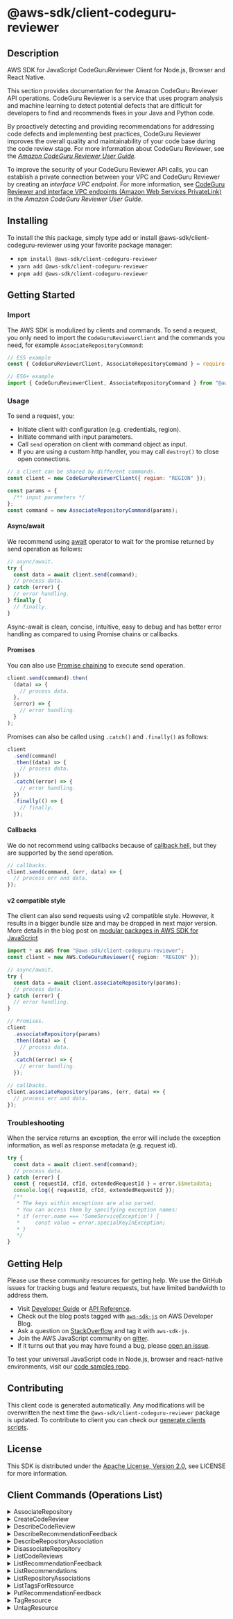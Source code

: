 <!-- generated file, do not edit directly -->

# @aws-sdk/client-codeguru-reviewer

## Description

AWS SDK for JavaScript CodeGuruReviewer Client for Node.js, Browser and React Native.

<p>This section provides documentation for the Amazon CodeGuru Reviewer API operations. CodeGuru Reviewer is a
service that uses program analysis and machine learning to detect potential defects that
are difficult for developers to find and recommends fixes in your Java and Python
code.</p>

<p>By proactively detecting and providing recommendations for addressing code defects and
implementing best practices, CodeGuru Reviewer improves the overall quality and maintainability of
your code base during the code review stage. For more information about CodeGuru Reviewer, see the
<i>
<a href="https://docs.aws.amazon.com/codeguru/latest/reviewer-ug/welcome.html">Amazon CodeGuru Reviewer User Guide</a>.</i>
</p>

<p>To improve the security of your CodeGuru Reviewer API calls, you can establish a private connection
between your VPC and CodeGuru Reviewer by creating an <i>interface VPC endpoint</i>. For
more information, see <a href="https://docs.aws.amazon.com/codeguru/latest/reviewer-ug/vpc-interface-endpoints.html">CodeGuru Reviewer and interface VPC
endpoints (Amazon Web Services PrivateLink)</a> in the <i>Amazon CodeGuru Reviewer User
Guide</i>.</p>

## Installing

To install the this package, simply type add or install @aws-sdk/client-codeguru-reviewer
using your favorite package manager:

- `npm install @aws-sdk/client-codeguru-reviewer`
- `yarn add @aws-sdk/client-codeguru-reviewer`
- `pnpm add @aws-sdk/client-codeguru-reviewer`

## Getting Started

### Import

The AWS SDK is modulized by clients and commands.
To send a request, you only need to import the `CodeGuruReviewerClient` and
the commands you need, for example `AssociateRepositoryCommand`:

```js
// ES5 example
const { CodeGuruReviewerClient, AssociateRepositoryCommand } = require("@aws-sdk/client-codeguru-reviewer");
```

```ts
// ES6+ example
import { CodeGuruReviewerClient, AssociateRepositoryCommand } from "@aws-sdk/client-codeguru-reviewer";
```

### Usage

To send a request, you:

- Initiate client with configuration (e.g. credentials, region).
- Initiate command with input parameters.
- Call `send` operation on client with command object as input.
- If you are using a custom http handler, you may call `destroy()` to close open connections.

```js
// a client can be shared by different commands.
const client = new CodeGuruReviewerClient({ region: "REGION" });

const params = {
  /** input parameters */
};
const command = new AssociateRepositoryCommand(params);
```

#### Async/await

We recommend using [await](https://developer.mozilla.org/en-US/docs/Web/JavaScript/Reference/Operators/await)
operator to wait for the promise returned by send operation as follows:

```js
// async/await.
try {
  const data = await client.send(command);
  // process data.
} catch (error) {
  // error handling.
} finally {
  // finally.
}
```

Async-await is clean, concise, intuitive, easy to debug and has better error handling
as compared to using Promise chains or callbacks.

#### Promises

You can also use [Promise chaining](https://developer.mozilla.org/en-US/docs/Web/JavaScript/Guide/Using_promises#chaining)
to execute send operation.

```js
client.send(command).then(
  (data) => {
    // process data.
  },
  (error) => {
    // error handling.
  }
);
```

Promises can also be called using `.catch()` and `.finally()` as follows:

```js
client
  .send(command)
  .then((data) => {
    // process data.
  })
  .catch((error) => {
    // error handling.
  })
  .finally(() => {
    // finally.
  });
```

#### Callbacks

We do not recommend using callbacks because of [callback hell](http://callbackhell.com/),
but they are supported by the send operation.

```js
// callbacks.
client.send(command, (err, data) => {
  // process err and data.
});
```

#### v2 compatible style

The client can also send requests using v2 compatible style.
However, it results in a bigger bundle size and may be dropped in next major version. More details in the blog post
on [modular packages in AWS SDK for JavaScript](https://aws.amazon.com/blogs/developer/modular-packages-in-aws-sdk-for-javascript/)

```ts
import * as AWS from "@aws-sdk/client-codeguru-reviewer";
const client = new AWS.CodeGuruReviewer({ region: "REGION" });

// async/await.
try {
  const data = await client.associateRepository(params);
  // process data.
} catch (error) {
  // error handling.
}

// Promises.
client
  .associateRepository(params)
  .then((data) => {
    // process data.
  })
  .catch((error) => {
    // error handling.
  });

// callbacks.
client.associateRepository(params, (err, data) => {
  // process err and data.
});
```

### Troubleshooting

When the service returns an exception, the error will include the exception information,
as well as response metadata (e.g. request id).

```js
try {
  const data = await client.send(command);
  // process data.
} catch (error) {
  const { requestId, cfId, extendedRequestId } = error.$$metadata;
  console.log({ requestId, cfId, extendedRequestId });
  /**
   * The keys within exceptions are also parsed.
   * You can access them by specifying exception names:
   * if (error.name === 'SomeServiceException') {
   *     const value = error.specialKeyInException;
   * }
   */
}
```

## Getting Help

Please use these community resources for getting help.
We use the GitHub issues for tracking bugs and feature requests, but have limited bandwidth to address them.

- Visit [Developer Guide](https://docs.aws.amazon.com/sdk-for-javascript/v3/developer-guide/welcome.html)
  or [API Reference](https://docs.aws.amazon.com/AWSJavaScriptSDK/v3/latest/index.html).
- Check out the blog posts tagged with [`aws-sdk-js`](https://aws.amazon.com/blogs/developer/tag/aws-sdk-js/)
  on AWS Developer Blog.
- Ask a question on [StackOverflow](https://stackoverflow.com/questions/tagged/aws-sdk-js) and tag it with `aws-sdk-js`.
- Join the AWS JavaScript community on [gitter](https://gitter.im/aws/aws-sdk-js-v3).
- If it turns out that you may have found a bug, please [open an issue](https://github.com/aws/aws-sdk-js-v3/issues/new/choose).

To test your universal JavaScript code in Node.js, browser and react-native environments,
visit our [code samples repo](https://github.com/aws-samples/aws-sdk-js-tests).

## Contributing

This client code is generated automatically. Any modifications will be overwritten the next time the `@aws-sdk/client-codeguru-reviewer` package is updated.
To contribute to client you can check our [generate clients scripts](https://github.com/aws/aws-sdk-js-v3/tree/main/scripts/generate-clients).

## License

This SDK is distributed under the
[Apache License, Version 2.0](http://www.apache.org/licenses/LICENSE-2.0),
see LICENSE for more information.

## Client Commands (Operations List)

<details>
<summary>
AssociateRepository
</summary>

[Command API Reference](https://docs.aws.amazon.com/AWSJavaScriptSDK/v3/latest/clients/client-codeguru-reviewer/classes/associaterepositorycommand.html) / [Input](https://docs.aws.amazon.com/AWSJavaScriptSDK/v3/latest/clients/client-codeguru-reviewer/interfaces/associaterepositorycommandinput.html) / [Output](https://docs.aws.amazon.com/AWSJavaScriptSDK/v3/latest/clients/client-codeguru-reviewer/interfaces/associaterepositorycommandoutput.html)

</details>
<details>
<summary>
CreateCodeReview
</summary>

[Command API Reference](https://docs.aws.amazon.com/AWSJavaScriptSDK/v3/latest/clients/client-codeguru-reviewer/classes/createcodereviewcommand.html) / [Input](https://docs.aws.amazon.com/AWSJavaScriptSDK/v3/latest/clients/client-codeguru-reviewer/interfaces/createcodereviewcommandinput.html) / [Output](https://docs.aws.amazon.com/AWSJavaScriptSDK/v3/latest/clients/client-codeguru-reviewer/interfaces/createcodereviewcommandoutput.html)

</details>
<details>
<summary>
DescribeCodeReview
</summary>

[Command API Reference](https://docs.aws.amazon.com/AWSJavaScriptSDK/v3/latest/clients/client-codeguru-reviewer/classes/describecodereviewcommand.html) / [Input](https://docs.aws.amazon.com/AWSJavaScriptSDK/v3/latest/clients/client-codeguru-reviewer/interfaces/describecodereviewcommandinput.html) / [Output](https://docs.aws.amazon.com/AWSJavaScriptSDK/v3/latest/clients/client-codeguru-reviewer/interfaces/describecodereviewcommandoutput.html)

</details>
<details>
<summary>
DescribeRecommendationFeedback
</summary>

[Command API Reference](https://docs.aws.amazon.com/AWSJavaScriptSDK/v3/latest/clients/client-codeguru-reviewer/classes/describerecommendationfeedbackcommand.html) / [Input](https://docs.aws.amazon.com/AWSJavaScriptSDK/v3/latest/clients/client-codeguru-reviewer/interfaces/describerecommendationfeedbackcommandinput.html) / [Output](https://docs.aws.amazon.com/AWSJavaScriptSDK/v3/latest/clients/client-codeguru-reviewer/interfaces/describerecommendationfeedbackcommandoutput.html)

</details>
<details>
<summary>
DescribeRepositoryAssociation
</summary>

[Command API Reference](https://docs.aws.amazon.com/AWSJavaScriptSDK/v3/latest/clients/client-codeguru-reviewer/classes/describerepositoryassociationcommand.html) / [Input](https://docs.aws.amazon.com/AWSJavaScriptSDK/v3/latest/clients/client-codeguru-reviewer/interfaces/describerepositoryassociationcommandinput.html) / [Output](https://docs.aws.amazon.com/AWSJavaScriptSDK/v3/latest/clients/client-codeguru-reviewer/interfaces/describerepositoryassociationcommandoutput.html)

</details>
<details>
<summary>
DisassociateRepository
</summary>

[Command API Reference](https://docs.aws.amazon.com/AWSJavaScriptSDK/v3/latest/clients/client-codeguru-reviewer/classes/disassociaterepositorycommand.html) / [Input](https://docs.aws.amazon.com/AWSJavaScriptSDK/v3/latest/clients/client-codeguru-reviewer/interfaces/disassociaterepositorycommandinput.html) / [Output](https://docs.aws.amazon.com/AWSJavaScriptSDK/v3/latest/clients/client-codeguru-reviewer/interfaces/disassociaterepositorycommandoutput.html)

</details>
<details>
<summary>
ListCodeReviews
</summary>

[Command API Reference](https://docs.aws.amazon.com/AWSJavaScriptSDK/v3/latest/clients/client-codeguru-reviewer/classes/listcodereviewscommand.html) / [Input](https://docs.aws.amazon.com/AWSJavaScriptSDK/v3/latest/clients/client-codeguru-reviewer/interfaces/listcodereviewscommandinput.html) / [Output](https://docs.aws.amazon.com/AWSJavaScriptSDK/v3/latest/clients/client-codeguru-reviewer/interfaces/listcodereviewscommandoutput.html)

</details>
<details>
<summary>
ListRecommendationFeedback
</summary>

[Command API Reference](https://docs.aws.amazon.com/AWSJavaScriptSDK/v3/latest/clients/client-codeguru-reviewer/classes/listrecommendationfeedbackcommand.html) / [Input](https://docs.aws.amazon.com/AWSJavaScriptSDK/v3/latest/clients/client-codeguru-reviewer/interfaces/listrecommendationfeedbackcommandinput.html) / [Output](https://docs.aws.amazon.com/AWSJavaScriptSDK/v3/latest/clients/client-codeguru-reviewer/interfaces/listrecommendationfeedbackcommandoutput.html)

</details>
<details>
<summary>
ListRecommendations
</summary>

[Command API Reference](https://docs.aws.amazon.com/AWSJavaScriptSDK/v3/latest/clients/client-codeguru-reviewer/classes/listrecommendationscommand.html) / [Input](https://docs.aws.amazon.com/AWSJavaScriptSDK/v3/latest/clients/client-codeguru-reviewer/interfaces/listrecommendationscommandinput.html) / [Output](https://docs.aws.amazon.com/AWSJavaScriptSDK/v3/latest/clients/client-codeguru-reviewer/interfaces/listrecommendationscommandoutput.html)

</details>
<details>
<summary>
ListRepositoryAssociations
</summary>

[Command API Reference](https://docs.aws.amazon.com/AWSJavaScriptSDK/v3/latest/clients/client-codeguru-reviewer/classes/listrepositoryassociationscommand.html) / [Input](https://docs.aws.amazon.com/AWSJavaScriptSDK/v3/latest/clients/client-codeguru-reviewer/interfaces/listrepositoryassociationscommandinput.html) / [Output](https://docs.aws.amazon.com/AWSJavaScriptSDK/v3/latest/clients/client-codeguru-reviewer/interfaces/listrepositoryassociationscommandoutput.html)

</details>
<details>
<summary>
ListTagsForResource
</summary>

[Command API Reference](https://docs.aws.amazon.com/AWSJavaScriptSDK/v3/latest/clients/client-codeguru-reviewer/classes/listtagsforresourcecommand.html) / [Input](https://docs.aws.amazon.com/AWSJavaScriptSDK/v3/latest/clients/client-codeguru-reviewer/interfaces/listtagsforresourcecommandinput.html) / [Output](https://docs.aws.amazon.com/AWSJavaScriptSDK/v3/latest/clients/client-codeguru-reviewer/interfaces/listtagsforresourcecommandoutput.html)

</details>
<details>
<summary>
PutRecommendationFeedback
</summary>

[Command API Reference](https://docs.aws.amazon.com/AWSJavaScriptSDK/v3/latest/clients/client-codeguru-reviewer/classes/putrecommendationfeedbackcommand.html) / [Input](https://docs.aws.amazon.com/AWSJavaScriptSDK/v3/latest/clients/client-codeguru-reviewer/interfaces/putrecommendationfeedbackcommandinput.html) / [Output](https://docs.aws.amazon.com/AWSJavaScriptSDK/v3/latest/clients/client-codeguru-reviewer/interfaces/putrecommendationfeedbackcommandoutput.html)

</details>
<details>
<summary>
TagResource
</summary>

[Command API Reference](https://docs.aws.amazon.com/AWSJavaScriptSDK/v3/latest/clients/client-codeguru-reviewer/classes/tagresourcecommand.html) / [Input](https://docs.aws.amazon.com/AWSJavaScriptSDK/v3/latest/clients/client-codeguru-reviewer/interfaces/tagresourcecommandinput.html) / [Output](https://docs.aws.amazon.com/AWSJavaScriptSDK/v3/latest/clients/client-codeguru-reviewer/interfaces/tagresourcecommandoutput.html)

</details>
<details>
<summary>
UntagResource
</summary>

[Command API Reference](https://docs.aws.amazon.com/AWSJavaScriptSDK/v3/latest/clients/client-codeguru-reviewer/classes/untagresourcecommand.html) / [Input](https://docs.aws.amazon.com/AWSJavaScriptSDK/v3/latest/clients/client-codeguru-reviewer/interfaces/untagresourcecommandinput.html) / [Output](https://docs.aws.amazon.com/AWSJavaScriptSDK/v3/latest/clients/client-codeguru-reviewer/interfaces/untagresourcecommandoutput.html)

</details>
